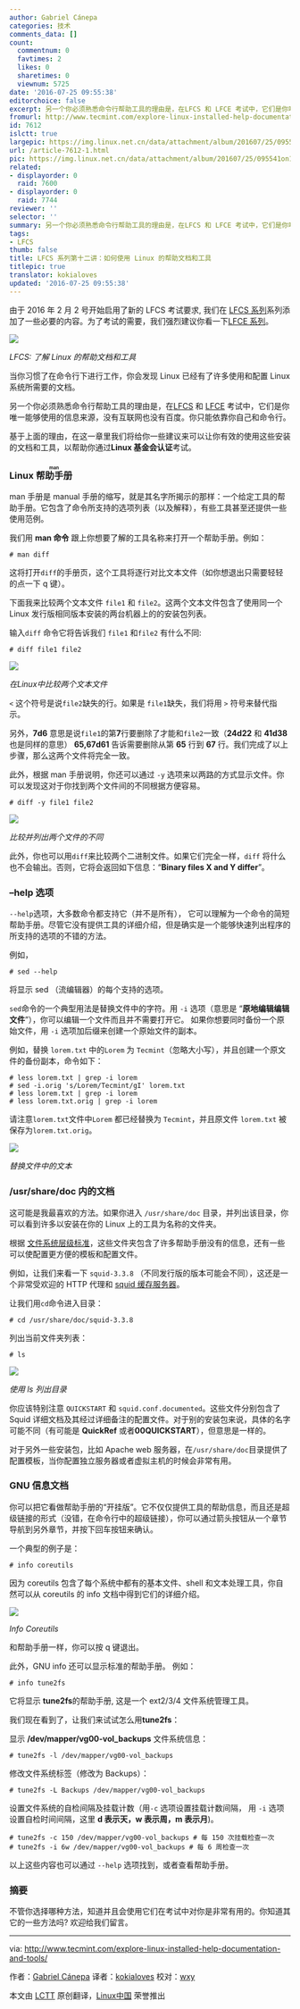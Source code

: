 ```yaml
---
author: Gabriel Cánepa
categories: 技术
comments_data: []
count:
  commentnum: 0
  favtimes: 2
  likes: 0
  sharetimes: 0
  viewnum: 5725
date: '2016-07-25 09:55:38'
editorchoice: false
excerpt: 另一个你必须熟悉命令行帮助工具的理由是，在LFCS 和 LFCE 考试中，它们是你唯一能够使用的信息来源，没有互联网也没有百度。你只能依靠你自己和命令行。
fromurl: http://www.tecmint.com/explore-linux-installed-help-documentation-and-tools/
id: 7612
islctt: true
largepic: https://img.linux.net.cn/data/attachment/album/201607/25/095541on1h8wsdutnwn8ru.png
url: /article-7612-1.html
pic: https://img.linux.net.cn/data/attachment/album/201607/25/095541on1h8wsdutnwn8ru.png.thumb.jpg
related:
- displayorder: 0
  raid: 7600
- displayorder: 0
  raid: 7744
reviewer: ''
selector: ''
summary: 另一个你必须熟悉命令行帮助工具的理由是，在LFCS 和 LFCE 考试中，它们是你唯一能够使用的信息来源，没有互联网也没有百度。你只能依靠你自己和命令行。
tags:
- LFCS
thumb: false
title: LFCS 系列第十二讲：如何使用 Linux 的帮助文档和工具
titlepic: true
translator: kokialoves
updated: '2016-07-25 09:55:38'
---
```


由于 2016 年 2 月 2 号开始启用了新的 LFCS 考试要求, 我们在 [LFCS 系列](/article-7161-1.html)系列添加了一些必要的内容。为了考试的需要，我们强烈建议你看一下[LFCE 系列](http://www.tecmint.com/installing-network-services-and-configuring-services-at-system-boot/)。


![](https://img.linux.net.cn/data/attachment/album/201607/25/095541on1h8wsdutnwn8ru.png)


*LFCS: 了解 Linux 的帮助文档和工具*


当你习惯了在命令行下进行工作，你会发现 Linux 已经有了许多使用和配置 Linux 系统所需要的文档。


另一个你必须熟悉命令行帮助工具的理由是，在[LFCS](/article-7161-1.html) 和 [LFCE](http://www.tecmint.com/installing-network-services-and-configuring-services-at-system-boot/) 考试中，它们是你唯一能够使用的信息来源，没有互联网也没有百度。你只能依靠你自己和命令行。


基于上面的理由，在这一章里我们将给你一些建议来可以让你有效的使用这些安装的文档和工具，以帮助你通过**Linux 基金会认证**考试。


### Linux <ruby> 帮助手册 <rp>  （ </rp> <rt>  man </rt> <rp>  ） </rp></ruby>


man 手册是 manual 手册的缩写，就是其名字所揭示的那样：一个给定工具的帮助手册。它包含了命令所支持的选项列表（以及解释），有些工具甚至还提供一些使用范例。


我们用 **man 命令** 跟上你想要了解的工具名称来打开一个帮助手册。例如：



```
# man diff

```

这将打开`diff`的手册页，这个工具将逐行对比文本文件（如你想退出只需要轻轻的点一下 q 键）。


下面我来比较两个文本文件 `file1` 和 `file2`。这两个文本文件包含了使用同一个 Linux 发行版相同版本安装的两台机器上的的安装包列表。


输入`diff` 命令它将告诉我们 `file1` 和`file2` 有什么不同:



```
# diff file1 file2

```

![](https://img.linux.net.cn/data/attachment/album/201607/25/095541p277x5ty7ihufb67.png)


*在Linux中比较两个文本文件*


`<` 这个符号是说`file2`缺失的行。如果是 `file1`缺失，我们将用 `>` 符号来替代指示。


另外，**7d6** 意思是说`file1`的第**7**行要删除了才能和`file2`一致（**24d22** 和 **41d38** 也是同样的意思） **65,67d61** 告诉需要删除从第 **65** 行到 **67** 行。我们完成了以上步骤，那么这两个文件将完全一致。


此外，根据 man 手册说明，你还可以通过 `-y` 选项来以两路的方式显示文件。你可以发现这对于你找到两个文件间的不同根据方便容易。



```
# diff -y file1 file2

```

![](https://img.linux.net.cn/data/attachment/album/201607/25/095542par66q955uu656ui.png)


*比较并列出两个文件的不同*


此外，你也可以用`diff`来比较两个二进制文件。如果它们完全一样，`diff` 将什么也不会输出。否则，它将会返回如下信息：“**Binary files X and Y differ**”。


### –help 选项


`--help`选项，大多数命令都支持它（并不是所有）， 它可以理解为一个命令的简短帮助手册。尽管它没有提供工具的详细介绍，但是确实是一个能够快速列出程序的所支持的选项的不错的方法。


例如，



```
# sed --help

```

将显示 sed （流编辑器）的每个支持的选项。


`sed`命令的一个典型用法是替换文件中的字符。用 `-i` 选项（意思是 “**原地编辑编辑文件**”），你可以编辑一个文件而且并不需要打开它。 如果你想要同时备份一个原始文件，用 `-i` 选项加后缀来创建一个原始文件的副本。


例如，替换 `lorem.txt` 中的`Lorem` 为 `Tecmint`（忽略大小写），并且创建一个原文件的备份副本，命令如下：



```
# less lorem.txt | grep -i lorem
# sed -i.orig 's/Lorem/Tecmint/gI' lorem.txt
# less lorem.txt | grep -i lorem
# less lorem.txt.orig | grep -i lorem

```

请注意`lorem.txt`文件中`Lorem` 都已经替换为 `Tecmint`，并且原文件 `lorem.txt` 被保存为`lorem.txt.orig`。


![](https://img.linux.net.cn/data/attachment/album/201607/25/095542si4s5z2a542g59rr.png)


*替换文件中的文本*


### /usr/share/doc 内的文档


这可能是我最喜欢的方法。如果你进入 `/usr/share/doc` 目录，并列出该目录，你可以看到许多以安装在你的 Linux 上的工具为名称的文件夹。


根据 [文件系统层级标准](/article-6132-1.html)，这些文件夹包含了许多帮助手册没有的信息，还有一些可以使配置更方便的模板和配置文件。


例如，让我们来看一下 `squid-3.3.8` （不同发行版的版本可能会不同），这还是一个非常受欢迎的 HTTP 代理和 [squid 缓存服务器](http://www.tecmint.com/configure-squid-server-in-linux/)。


让我们用`cd`命令进入目录：



```
# cd /usr/share/doc/squid-3.3.8

```

列出当前文件夹列表：



```
# ls

```

![](https://img.linux.net.cn/data/attachment/album/201607/25/095543nddiud7rzi2f3ed2.png)


*使用 ls 列出目录*


你应该特别注意 `QUICKSTART` 和 `squid.conf.documented`。这些文件分别包含了 Squid 详细文档及其经过详细备注的配置文件。对于别的安装包来说，具体的名字可能不同（有可能是 **QuickRef** 或者**00QUICKSTART**），但意思是一样的。


对于另外一些安装包，比如 Apache web 服务器，在`/usr/share/doc`目录提供了配置模板，当你配置独立服务器或者虚拟主机的时候会非常有用。


### GNU 信息文档


你可以把它看做帮助手册的“开挂版”。它不仅仅提供工具的帮助信息，而且还是超级链接的形式（没错，在命令行中的超级链接），你可以通过箭头按钮从一个章节导航到另外章节，并按下回车按钮来确认。


一个典型的例子是：



```
# info coreutils

```

因为 coreutils 包含了每个系统中都有的基本文件、shell 和文本处理工具，你自然可以从 coreutils 的 info 文档中得到它们的详细介绍。


![](https://img.linux.net.cn/data/attachment/album/201607/25/095543xzr5k57jx7fx7ke9.png)


*Info Coreutils*


和帮助手册一样，你可以按 q 键退出。


此外，GNU info 还可以显示标准的帮助手册。 例如：



```
# info tune2fs

```

它将显示 **tune2fs**的帮助手册, 这是一个 ext2/3/4 文件系统管理工具。


我们现在看到了，让我们来试试怎么用**tune2fs**：


显示 **/dev/mapper/vg00-vol\_backups** 文件系统信息：



```
# tune2fs -l /dev/mapper/vg00-vol_backups

```

修改文件系统标签（修改为 Backups）：



```
# tune2fs -L Backups /dev/mapper/vg00-vol_backups

```

设置文件系统的自检间隔及挂载计数（用`-c` 选项设置挂载计数间隔， 用 `-i` 选项设置自检时间间隔，这里 **d 表示天，w 表示周，m 表示月**)。



```
# tune2fs -c 150 /dev/mapper/vg00-vol_backups # 每 150 次挂载检查一次
# tune2fs -i 6w /dev/mapper/vg00-vol_backups # 每 6 周检查一次

```

以上这些内容也可以通过 `--help` 选项找到，或者查看帮助手册。


### 摘要


不管你选择哪种方法，知道并且会使用它们在考试中对你是非常有用的。你知道其它的一些方法吗? 欢迎给我们留言。




---


via: <http://www.tecmint.com/explore-linux-installed-help-documentation-and-tools/>


作者：[Gabriel Cánepa](http://www.tecmint.com/author/gacanepa/) 译者：[kokialoves](https://github.com/kokialoves) 校对：[wxy](https://github.com/wxy)


本文由 [LCTT](https://github.com/LCTT/TranslateProject) 原创翻译，[Linux中国](https://linux.cn/) 荣誉推出
